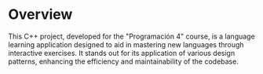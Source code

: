 # Overview
This C++ project, developed for the "Programación 4" course, is a language learning application designed to aid in mastering new languages through interactive exercises. It stands out for its application of various design patterns, enhancing the efficiency and maintainability of the codebase.

